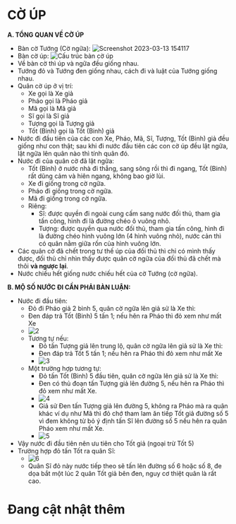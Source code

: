 # CỜ ÚP #

**A. TỔNG QUAN VỀ CỜ ÚP**

- Bàn cờ Tướng (Cờ ngữa):
  ![Screenshot 2023-03-13 154117](https://user-images.githubusercontent.com/82578024/224654599-6ae0bbb0-30ab-4b75-8944-d3f892464483.jpg)
- Bàn cờ úp:
  ![Cấu trúc bàn cờ úp](https://user-images.githubusercontent.com/82578024/224649033-f2d74b01-2b53-4112-b716-748a90f11c52.jpg)
- Về bàn cờ thì úp và ngữa đều giống nhau.
- Tướng đỏ và Tướng đen giống nhau, cách đi và luật của Tướng giống nhau.
- Quân cờ úp ở vị trí:
  - Xe gọi là Xe giả
  - Pháo gọi là Pháo giả
  - Mã gọi là Mã giả
  - Sĩ gọi là Sĩ giả
  - Tượng gọi là Tượng giả
  - Tốt (Binh) gọi là Tốt (Binh) giả
 - Nước đi đầu tiên của các con Xe, Pháo, Mã, Sĩ, Tượng, Tốt (Binh) giả đều giống như con thật; sau khi đi nước đầu tiên các con cờ úp đều lật ngữa, lật ngữa lên quân nào thì tính quân đó.
 - Nước đi của quân cờ đã lật ngữa:
   - Tốt (Binh) ở nước nhà đi thẳng, sang sông rồi thì đi ngang, Tốt (Binh) rất dũng cảm và hiên ngang, không bao giờ lùi.
   - Xe đi giống trong cờ ngữa.
   - Pháo đi giống trong cờ ngữa.
   - Mã đi giống trong cờ ngữa.
   - Riêng:
     - Sĩ: được quyền đi ngoài cung cấm sang nước đối thủ, tham gia tấn công, hình đi là đường chéo ô vuông nhỏ.
     - Tượng: được quyền qua nước đối thủ, tham gia tấn công, hình đi là đường chéo hình vuông lớn (4 hình vuông nhỏ), nước cản thì có quân nằm giữa rốn của hình vuông lớn.
  - Các quân cờ đã chết trong tư thế úp của đối thủ thì chỉ có mình thấy được, đối thủ chỉ nhìn thấy được quân cờ ngữa của đối thủ đã chết mà thôi **và ngược lại**.
  - Nước chiếu hết giống nước chiếu hết của cờ Tướng (cờ ngữa).
 
**B. MỘ SỐ NƯỚC ĐI CẦN PHẢI BÀN LUẬN:**

- Nước đi đầu tiên:
  - Đỏ đi Pháo giả 2 bình 5, quân cờ ngữa lên giả sử là Xe thì:
  - Đen đáp trả Tốt (Binh) 5 tấn 1; nếu hên ra Pháo thì đỏ xem như mất Xe
  - ![2](https://user-images.githubusercontent.com/82578024/224667152-bd59e05d-0d1f-4edf-b48c-cae9a96562f3.jpg)
  - Tương tự nếu: 
    - Đỏ tấn Tượng giả lên trung lộ, quân cờ ngữa lên giả sử là Xe thì:
    - Đen đáp trả Tốt 5 tấn 1; nếu hên ra Pháo thì đỏ xem như mất Xe
    - ![3](https://user-images.githubusercontent.com/82578024/224668789-5c427d51-878f-48f1-8b3a-d305e9de0421.jpg)
  - Một trường hợp tương tự:
    - Đỏ tấn Tốt (Binh) 5 đầu tiên, quân cờ ngữa lên giả sử là Xe thì:
    - Đen có thủ đoạn tấn Tượng giả lên đường 5, nếu hên ra Pháo thì đỏ xem như mất Xe.
    - ![4](https://user-images.githubusercontent.com/82578024/224672652-c670f37e-7e0a-4648-933a-2b9aa3ecddc5.jpg)
    - Giả sử Đen tấn Tượng giả lên đường 5, không ra Pháo mà ra quân khác ví dụ như Mã thì đỏ chớ tham lam ăn tiếp Tốt giả đường số 5 vì đem không từ bỏ ý định tấn Sĩ lên đường số 5 nếu hên ra quân Pháo xem như mất Xe.
    - ![5](https://user-images.githubusercontent.com/82578024/224675692-0937581f-571c-4eda-91c2-15a179c14c5d.jpg)
- Vậy nước đi đầu tiên nên ưu tiên cho Tốt giả (ngoại trừ Tốt 5)
- Trường hợp đỏ tấn Tốt ra quân Sĩ:
  - ![6](https://user-images.githubusercontent.com/82578024/224677454-a83986c2-94db-4b4b-ac30-2c665f1c43d6.jpg)
  - Quân Sĩ đỏ này nước tiếp theo sẽ tấn lên đường số 6 hoặc số 8, đe dọa bắt một lúc 2 quân Tốt giả bên đen, nguy cơ thiệt quân là rất cao.

# Đang cật nhật thêm #










